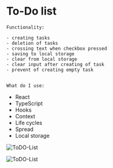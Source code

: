 # To-Do list

    Functionality:

    - creating tasks
    - deletion of tasks
    - crossing text when checkbox pressed
    - saving to local storage
    - clear from local storage
    - clear input after creating of task
    - prevent of creating empty task


    What do I use:

   * React
   * TypeScript
   * Hooks
   * Context
   * Life cycles
   * Spread
   * Local storage

![ToDO-List](https://github.com/beastbs/screenshots-app/blob/main/screenshot/ToDo_2.png?raw=true)

![ToDO-List](https://github.com/beastbs/screenshots-app/blob/main/screenshot/ToDO_1.png?raw=true)
